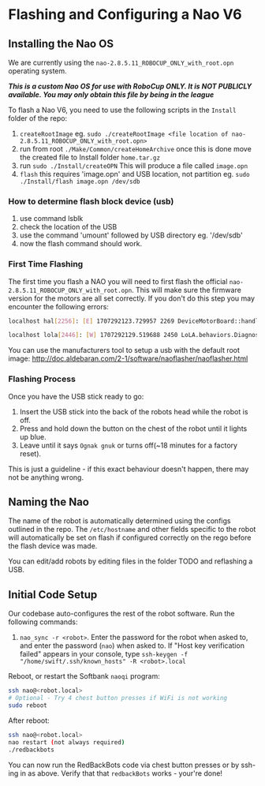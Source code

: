 # Flashing and Configuring a Nao V6

## Installing the Nao OS

We are currently using the `nao-2.8.5.11_ROBOCUP_ONLY_with_root.opn` operating system.

***This is a custom Nao OS for use with RoboCup ONLY. It is NOT PUBLICLY available. You may only obtain this file by being in the league***


To flash a Nao V6, you need to use the following scripts in the `Install` folder of the repo:

1. `createRootImage` eg. `sudo ./createRootImage <file location of nao-2.8.5.11_ROBOCUP_ONLY_with_root.opn>`
2. run from root `./Make/Common/createHomeArchive` once this is done move the created file to Install folder `home.tar.gz`
3. run `sudo ./Install/createOPN` This will produce a file called `image.opn`
4. `flash` this requires 'image.opn' and USB location, not partition eg. `sudo ./Install/flash image.opn /dev/sdb`

### How to determine flash block device (usb)

1. use command lsblk
2. check the location of the USB
3. use the command 'umount' followed by USB directory eg. '/dev/sdb'
4. now the flash command should work.

### First Time Flashing

The first time you flash a NAO you will need to first flash the official `nao-2.8.5.11_ROBOCUP_ONLY_with_root.opn`. This will make sure the firmware version for the motors are all set correctly. If you don't do this step you may encounter the following errors:

```bash
localhost hal[2256]: [E] 1707292123.729957 2269 DeviceMotorBoard::handleMotorBoardConfig: Device motorboard named LeftShoulderBoard has config version 11. Only 10 is managed.

localhost lola[2446]: [W] 1707292129.519688 2450 LoLA.behaviors.DiagnosisLegacy: Board LeftShoulderBoard, 196-->INTERNAL_ERROR-->NOT_INTIALIZED
```

You can use the manufacturers tool to setup a usb with the default root image: http://doc.aldebaran.com/2-1/software/naoflasher/naoflasher.html

### Flashing Process

Once you have the USB stick ready to go:

1. Insert the USB stick into the back of the robots head while the robot is off.
2. Press and hold down the button on the chest of the robot until it lights up blue.
3. Leave until it says `Ognak gnuk` or turns off(~18 minutes for a factory reset).

This is just a guideline - if this exact behaviour doesn't happen, there may not be anything wrong.

## Naming the Nao

The name of the robot is automatically determined using the configs outlined in the repo. The `/etc/hostname` and other fields specific to the robot will automatically be set on flash if configured correctly on the rego before the flash device was made.

You can edit/add robots by editing files in the folder TODO and reflashing a USB.

## Initial Code Setup

Our codebase auto-configures the rest of the robot software.
Run the following commands:

1. `nao_sync -r <robot>`. Enter the password for the robot when asked to, and enter the password (`nao`) when asked to. If "Host key verification failed" appears in your console, type 
`ssh-keygen -f "/home/swift/.ssh/known_hosts" -R <robot>.local` 

Reboot, or restart the Softbank `naoqi` program:

```bash
ssh nao@<robot.local>
# Optional - Try 4 chest button presses if WiFi is not working
sudo reboot
```

After reboot:

```bash
ssh nao@<robot.local>
nao restart (not always required)
./redbackbots
```

You can now run the RedBackBots code via chest button presses or by ssh-ing in as above.
Verify that that `redbackBots` works - your're done!
